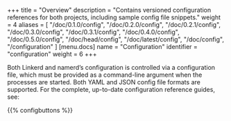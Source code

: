 +++
title = "Overview"
description = "Contains versioned configuration references for both projects, including sample config file snippets."
weight = 4
aliases = [
  "/doc/0.1.0/config",
  "/doc/0.2.0/config",
  "/doc/0.2.1/config",
  "/doc/0.3.0/config",
  "/doc/0.3.1/config",
  "/doc/0.4.0/config",
  "/doc/0.5.0/config",
  "/doc/head/config",
  "/doc/latest/config",
  "/doc/config",
  "/configuration"
]
[menu.docs]
  name = "Configuration"
  identifier = "configuration"
  weight = 6
+++

Both Linkerd and namerd’s configuration is controlled via a configuration file,
which must be provided as a command-line argument when the processes are
started. Both YAML and JSON config file formats are supported. For the complete,
up-to-date configuration reference guides, see:

{{% configbuttons %}}
